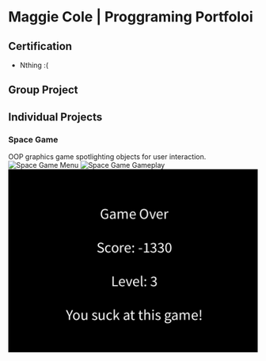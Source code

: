 # Maggie Cole | Proggraming Portfoloi 

## Certification
* Nthing :(

## Group Project 

## Individual Projects

### Space Game 
OOP graphics game spotlighting objects for user interaction. 
![Space Game Menu]()
![Space Game Gameplay](![image](https://github.com/MaggieColeDude/ProgrammingPortfolio/assets/142525794/86d4d24f-98e4-4827-80f1-e8e6134fc6dc))
![Space Game Gameover](https://github.com/MaggieColeDude/ProgrammingPortfolio/blob/main/images/End.png?raw=true)
